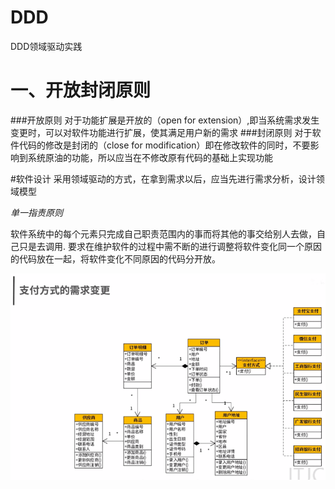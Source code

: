 # DDD
DDD领域驱动实践

# 一、开放封闭原则
###开放原则
对于功能扩展是开放的（open for extension）,即当系统需求发生变更时，可以对软件功能进行扩展，使其满足用户新的需求
###封闭原则
对于软件代码的修改是封闭的（close for modification）即在修改软件的同时，不要影响到系统原油的功能，所以应当在不修改原有代码的基础上实现功能

#软件设计
采用领域驱动的方式，在拿到需求以后，应当先进行需求分析，设计领域模型

_单一指责原则_

软件系统中的每个元素只完成自己职责范围内的事而将其他的事交给别人去做，自己只是去调用.
要求在维护软件的过程中需不断的进行调整将软件变化同一个原因的代码放在一起，将软件变化不同原因的代码分开放。

![img.png](img.png)
